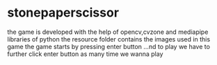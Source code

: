 # stonepaperscissor
the game is developed with the help of opencv,cvzone and mediapipe libraries of python
the resource folder contains the images used in this game 
the game starts by pressing enter button ...nd to play we have to further click enter button as many time we wanna play
